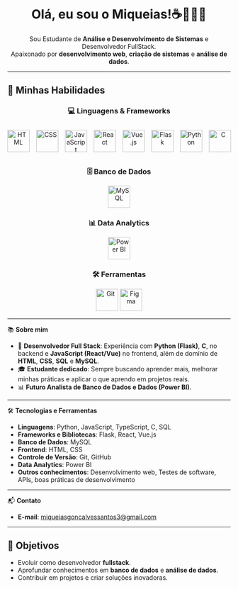 <h1 align="center">Olá, eu sou o Miqueias!☕️👨🏾‍💻</h1>
<p align="center">
  Sou Estudante de <strong>Análise e Desenvolvimento de Sistemas</strong> e Desenvolvedor FullStack. <br>
  Apaixonado por <strong>desenvolvimento web</strong>, <strong>criação de sistemas</strong> e <strong>análise de dados</strong>.
</p>

---

## 🚀 Minhas Habilidades

<div align="center">

### 💻 Linguagens & Frameworks  
<div style="display: flex; gap: 15px; justify-content: center; align-items: center; padding: 10px;">
  <img src="https://skillicons.dev/icons?i=html" alt="HTML" width="50" />
  <img src="https://skillicons.dev/icons?i=css" alt="CSS" width="50" />
  <img src="https://skillicons.dev/icons?i=javascript" alt="JavaScript" width="50" />
  <img src="https://skillicons.dev/icons?i=react" alt="React" width="50" />
  <img src="https://skillicons.dev/icons?i=vue" alt="Vue.js" width="50" />
  <img src="https://skillicons.dev/icons?i=flask" alt="Flask" width="50" />
  <img src="https://skillicons.dev/icons?i=python" alt="Python" width="50" />
  <img src="https://skillicons.dev/icons?i=c" alt="C" width="50" />
</div>


### 🗄️ Banco de Dados  
<p>
  <img src="https://skillicons.dev/icons?i=mysql" alt="MySQL" width="50" />
</p>

### 📊 Data Analytics  
<p>
  <img src="https://img.icons8.com/color/48/power-bi.png" alt="Power BI" width="50" />
</p>

### 🛠️ Ferramentas  
<p>
  <img src="https://skillicons.dev/icons?i=git" alt="Git" width="50" />
  <img src="https://skillicons.dev/icons?i=figma" alt="Figma" width="50" />
</p>

</div>


---

📚 **Sobre mim**

- 💼 **Desenvolvedor Full Stack**: Experiência com **Python (Flask)**, **C**, no backend e **JavaScript (React/Vue)** no frontend, além de domínio de **HTML**, **CSS**, **SQL** e **MySQL**.
- 🎓 **Estudante dedicado**: Sempre buscando aprender mais, melhorar minhas práticas e aplicar o que aprendo em projetos reais.
- 📊 **Futuro Analista de Banco de Dados e Dados (Power BI)**.
---

🛠️ **Tecnologias e Ferramentas**

- **Linguagens**: Python, JavaScript, TypeScript, C, SQL  
- **Frameworks e Bibliotecas**: Flask, React, Vue.js  
- **Banco de Dados**: MySQL  
- **Frontend**: HTML, CSS  
- **Controle de Versão**: Git, GitHub  
- **Data Analytics**: Power BI  
- **Outros conhecimentos**: Desenvolvimento web, Testes de software, APIs, boas práticas de desenvolvimento

---

📬 **Contato**

- **E-mail**: [miqueiasgoncalvessantos3@gmail.com](mailto:miqueiasgoncalvessantos3@gmail.com)

---

## 🎯 Objetivos
- Evoluir como desenvolvedor **fullstack**.  
- Aprofundar conhecimentos em **banco de dados** e **análise de dados**.  
- Contribuir em projetos e criar soluções inovadoras.  
